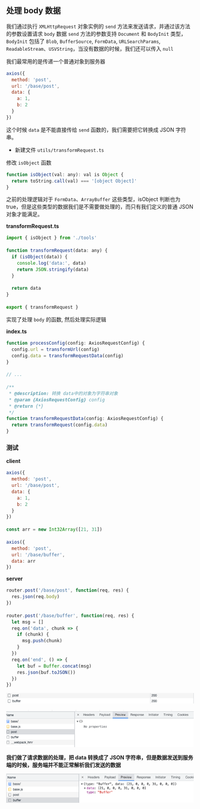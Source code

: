 ## 处理 body 数据

我们通过执行 `XMLHttpRequest` 对象实例的 `send` 方法来发送请求，并通过该方法的参数设置请求 `body` 数据
`send` 方法的参数支持 `Document` 和 `BodyInit` 类型，`BodyInit` 包括了 `Blob`, `BufferSource`, `FormData`, `URLSearchParams`, `ReadableStream`、`USVString`，当没有数据的时候，我们还可以传入 `null`

我们最常用的是传递一个普通对象到服务器

```js
axios({
  method: 'post',
  url: '/base/post',
  data: {
    a: 1,
    b: 2
  }
})
```

这个时候 `data` 是不能直接传给 `send` 函数的，我们需要把它转换成 JSON 字符串。

- 新建文件 `utils/transformRequest.ts`

修改 `isObject` 函数

```js
function isObject(val: any): val is Object {
  return toString.call(val) === '[object Object]'
}
```

之前的处理逻辑对于 `FormData`、`ArrayBuffer` 这些类型，isObject 判断也为 true，但是这些类型的数据我们是不需要做处理的，而只有我们定义的普通 JSON 对象才能满足。

**transformRequest.ts**

```js
import { isObject } from './tools'

function transformRequest(data: any) {
  if (isObject(data)) {
    console.log('data:', data)
    return JSON.stringify(data)
  }

  return data
}

export { transformRequest }
```

实现了处理 `body` 的函数, 然后处理实际逻辑

**index.ts**

```js
function processConfig(config: AxiosRequestConfig) {
  config.url = transformUrl(config)
  config.data = transformRequestData(config)
}

// ...

/**
 * @description: 转换 data中的对象为字符串对象
 * @param {AxiosRequestConfig} config
 * @return {*}
 */
function transformRequestData(config: AxiosRequestConfig) {
  return transformRequest(config.data)
}
```

### 测试

**client**

```js
axios({
  method: 'post',
  url: '/base/post',
  data: {
    a: 1,
    b: 2
  }
})

const arr = new Int32Array([21, 31])

axios({
  method: 'post',
  url: '/base/buffer',
  data: arr
})
```

**server**

```js
router.post('/base/post', function(req, res) {
  res.json(req.body)
})

router.post('/base/buffer', function(req, res) {
  let msg = []
  req.on('data', chunk => {
    if (chunk) {
      msg.push(chunk)
    }
  })
  req.on('end', () => {
    let buf = Buffer.concat(msg)
    res.json(buf.toJSON())
  })
})
```

![body](https://raw.githubusercontent.com/oldqin97/cloudImg/main/blogs/picture/20230531220919.png)

![post](https://raw.githubusercontent.com/oldqin97/cloudImg/main/blogs/picture/20230531221048.png)

**我们做了请求数据的处理，把 data 转换成了 JSON 字符串，但是数据发送到服务端的时候，服务端并不能正常解析我们发送的数据**

![buffer](https://raw.githubusercontent.com/oldqin97/cloudImg/main/blogs/picture/20230531221105.png)
